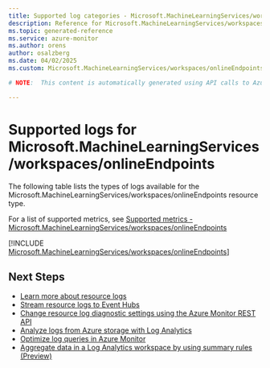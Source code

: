 ```yaml
---
title: Supported log categories - Microsoft.MachineLearningServices/workspaces/onlineEndpoints
description: Reference for Microsoft.MachineLearningServices/workspaces/onlineEndpoints in Azure Monitor Logs.
ms.topic: generated-reference
ms.service: azure-monitor
ms.author: orens
author: osalzberg
ms.date: 04/02/2025
ms.custom: Microsoft.MachineLearningServices/workspaces/onlineEndpoints, naam

# NOTE:  This content is automatically generated using API calls to Azure. Any edits made on these files will be overwritten in the next run of the script. 

---
```





# Supported logs for Microsoft.MachineLearningServices/workspaces/onlineEndpoints  
The following table lists the types of logs available for the Microsoft.MachineLearningServices/workspaces/onlineEndpoints resource type.
  
  
  
For a list of supported metrics, see [Supported metrics - Microsoft.MachineLearningServices/workspaces/onlineEndpoints](../supported-metrics/microsoft-machinelearningservices-workspaces-onlineendpoints-metrics.md)  
  

  
[!INCLUDE [Microsoft.MachineLearningServices/workspaces/onlineEndpoints](~/reusable-content/ce-skilling/azure/includes/azure-monitor/reference/logs/microsoft-machinelearningservices-workspaces-onlineendpoints-logs-include.md)]  
  

## Next Steps

* [Learn more about resource logs](/azure/azure-monitor/essentials/platform-logs-overview)
* [Stream resource logs to Event Hubs](/azure/azure-monitor/essentials/resource-logs#send-to-azure-event-hubs)
* [Change resource log diagnostic settings using the Azure Monitor REST API](/rest/api/monitor/diagnosticsettings)
* [Analyze logs from Azure storage with Log Analytics](/azure/azure-monitor/essentials/resource-logs#send-to-log-analytics-workspace)
* [Optimize log queries in Azure Monitor](/azure/azure-monitor/logs/query-optimization)
* [Aggregate data in a Log Analytics workspace by using summary rules (Preview)](/azure/azure-monitor/logs/summary-rules)